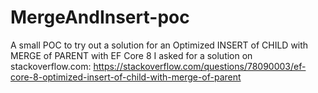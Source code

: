 # MergeAndInsert-poc
A small POC to try out a solution for an Optimized INSERT of CHILD with MERGE of PARENT with EF Core 8
I asked for a solution on stackoverflow.com: https://stackoverflow.com/questions/78090003/ef-core-8-optimized-insert-of-child-with-merge-of-parent
